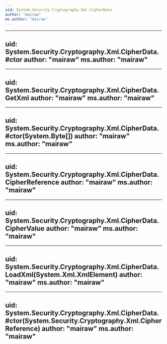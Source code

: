 ```yaml
---
uid: System.Security.Cryptography.Xml.CipherData
author: "mairaw"
ms.author: "mairaw"
---
```


---
uid: System.Security.Cryptography.Xml.CipherData.#ctor
author: "mairaw"
ms.author: "mairaw"
---

---
uid: System.Security.Cryptography.Xml.CipherData.GetXml
author: "mairaw"
ms.author: "mairaw"
---

---
uid: System.Security.Cryptography.Xml.CipherData.#ctor(System.Byte[])
author: "mairaw"
ms.author: "mairaw"
---

---
uid: System.Security.Cryptography.Xml.CipherData.CipherReference
author: "mairaw"
ms.author: "mairaw"
---

---
uid: System.Security.Cryptography.Xml.CipherData.CipherValue
author: "mairaw"
ms.author: "mairaw"
---

---
uid: System.Security.Cryptography.Xml.CipherData.LoadXml(System.Xml.XmlElement)
author: "mairaw"
ms.author: "mairaw"
---

---
uid: System.Security.Cryptography.Xml.CipherData.#ctor(System.Security.Cryptography.Xml.CipherReference)
author: "mairaw"
ms.author: "mairaw"
---
